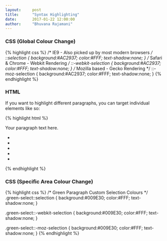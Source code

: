 ```yaml
---
layout:     post
title:      "Syntax Highlighting"
date:       2017-01-22 12:00:00
author:     "Bhuvana Rajamani"
---
```

### CSS (Global Colour Change)

{% highlight css %}
/* IE9  - Also picked up by most modern browsers */
::selection {
  background:#AC2937;
  color:#FFF;
  text-shadow:none;
}
/* Safari & Chrome - Webkit Rendering */
::-webkit-selection {
  background:#AC2937;
  color:#FFF;
  text-shadow:none;
}
/* Mozilla based - Gecko Rendering */ 
::-moz-selection {
  background:#AC2937;
  color:#FFF;
  text-shadow:none;
}
{% endhighlight %}

### HTML
If you want to highlight different paragraphs, you can target individual elements like so:

{% highlight html %}
<!-- Green Paragraph -->
<p class="green-select">Your paragraph text here.</p>
<ul>
  <li class="item1"></li>
  <li class="item2"></li>
  <li class="item3"></li>
  <li class="item4"></li>
  <li class="item5"></li>
</ul>
{% endhighlight %}
    
### CSS (Specific Area Colour Change)

{% highlight css %}
/* Green Paragraph Custom Selection Colours */
.green-select::selection {
  background:#009E30;
  color:#FFF;
  text-shadow:none;
}

.green-select::-webkit-selection {
  background:#009E30;
  color:#FFF;
  text-shadow:none;
}

.green-select::-moz-selection {
  background:#009E30;
  color:#FFF;
  text-shadow:none;
}
{% endhighlight %}